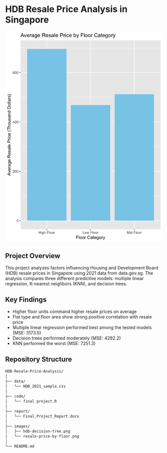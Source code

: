 # HDB Resale Price Analysis in Singapore

![HDB Flat Example](images/resale-price-by-floor.png)  <!-- Use one of your visualization images -->

## Project Overview

This project analyzes factors influencing Housing and Development Board (HDB) resale prices in Singapore using 2021 data from data.gov.sg. The analysis compares three different predictive models: multiple linear regression, K-nearest neighbors (KNN), and decision trees.

## Key Findings

- Higher floor units command higher resale prices on average
- Flat type and floor area show strong positive correlation with resale price
- Multiple linear regression performed best among the tested models (MSE: 3173.5)
- Decision trees performed moderately (MSE: 4292.2)
- KNN performed the worst (MSE: 7251.3)

## Repository Structure
```
HDB-Resale-Price-Analysis/
│
├── data/                   
│   └── HDB_2021_sample.csv        
│
├── code/                   
│   └── final project.R
│
├── report/                 
│   └── Final_Project_Report.docx
│
├── images/                
│   ├── hdb-decision-tree.png
│   └── resale-price-by-floor.png
│
└── README.md             
```